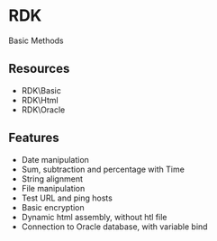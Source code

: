 # RDK
Basic Methods

## Resources
* RDK\Basic
* RDK\Html
* RDK\Oracle

## Features
* Date manipulation
* Sum, subtraction and percentage with Time 
* String alignment
* File manipulation
* Test URL and ping hosts
* Basic encryption
* Dynamic html assembly, without htl file
* Connection to Oracle database, with variable bind